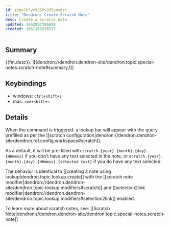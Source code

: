 ```yaml
---
id: z2gv1b7yc986fv93lunx6rc
title: "Dendron: Create Scratch Note"
desc: Create a scratch note
updated: 1662097396698
created: 1661169226535
---
```


## Summary

{{fm.desc}}.
![[dendron://dendron.dendron-site/dendron.topic.special-notes.scratch-note#summary,1]]

## Keybindings
- windows: `ctrl+shift+s`
- mac: `cmd+shift+s`

## Details

When the command is triggered, a lookup bar will appear with the query prefilled as per the [[scratch configuration|dendron://dendron.dendron-site/dendron.ref.config.workspace#scratch]].

As a default, it will be pre-filled with `scratch.{year}.{month}.{day}.{HHmmss}` if you don't have any text selected in the note, or `scratch.{year}.{month}.{day}.{HHmmss}.{selected text}` if you do have any text selected.

The behavior is identical to [[creating a note using lookup|dendron.topic.lookup.create]] with the [[scratch note modifier|dendron://dendron.dendron-site/dendron.topic.lookup.modifiers#scratch]] and [[selection2link modifier|dendron://dendron.dendron-site/dendron.topic.lookup.modifiers#selection2link]] enabled.

To learn more about scratch notes, see: [[Scratch Note|dendron://dendron.dendron-site/dendron.topic.special-notes.scratch-note]]